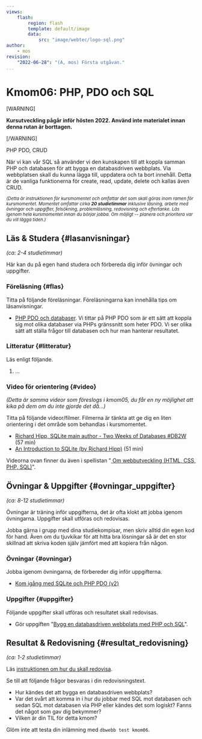 ```yaml
---
views:
    flash:
        region: flash
        template: default/image
        data:
            src: "image/webtec/logo-sql.png"
author:
    - mos
revision:
    "2022-06-28": "(A, mos) Första utgåvan."
...
```

Kmom06: PHP, PDO och SQL
==================================

[WARNING]

**Kursutveckling pågår inför hösten 2022. Använd inte materialet innan denna rutan är borttagen.**

[/WARNING]

PHP PDO, CRUD

När vi kan vår SQL så använder vi den kunskapen till att koppla samman PHP och databasen för att bygga en databasdriven webbplats. Via webbplatsen skall du kunna lägga till, uppdatera och ta bort innehåll. Detta är de vanliga funktionerna för create, read, update, delete och kallas även CRUD.



<small><i>(Detta är instruktionen för kursmomentet och omfattar det som skall göras inom ramen för kursmomentet. Momentet omfattar cirka **20 studietimmar** inklusive läsning, arbete med övningar och uppgifter, felsökning, problemlösning, redovisning och eftertanke. Läs igenom hela kursmomentet innan du börjar jobba. Om möjligt -- planera och prioritera var du vill lägga tiden.)</i></small>

<!--stop-->


Läs & Studera  {#lasanvisningar}
---------------------------------

*(ca: 2-4 studietimmar)*

Här kan du på egen hand studera och förbereda dig inför övningar och uppgifter.



### Föreläsning {#flas}

Titta på följande föreläsningar. Föreläsningarna kan innehålla tips om läsanvisningar.

* [PHP PDO och databaser](./../forelasning/php-pdo-och-databaser). Vi tittar på PHP PDO som är ett sätt att koppla sig mot olika databaser via PHPs gränssnitt som heter PDO. Vi ser olika sätt att ställa frågor till databasen och hur man hanterar resultatet.

<!--
* <s>[Databasdriven webbplats med CRUD](./../forelasning/webbplats-med-crud)</s> utgår.
-->



### Litteratur  {#litteratur}

Läs enligt följande.

1. ...


<!--
### W3Schools SQL {#w3sphp}

Webbplatsen W3Schools har en guide som är lättilgänglig när man vill komma igång med grunderna i SQL.

1. [SQL Tutorial](https://www.w3schools.com/sql/)
1. [PHP MySQL Database](https://www.w3schools.com/php/php_mysql_intro.asp). Även om guiden handlar om MySQL så är det samma interface i PHP, PHP PDO, och det används även till SQLite.


### PHP {#php}

Följande delar är relevanta för PHP.

1. [PHP Data Objects (PDO)](http://php.net/manual/en/intro.pdo.php). Kika översiktligt på det. Det handlar om ett gemensamt gränssnitt för att koppla sig mot flera olika databaser.
-->



### Video för orientering {#video}

_(Detta är samma videor som föreslogs i kmom05, du får en ny möjlighet att kika på dem om du inte gjorde det då...)_

Titta på följande videor/filmer. Filmerna är tänkta att ge dig en liten orientering i det område som behandlas i kursmomentet.

* [Richard Hipp, SQLite main author - Two Weeks of Databases #DB2W](https://www.youtube.com/watch?v=2eaQzahCeh4) (57 min)
* [An Introduction to SQLite (by Richard Hipp)](https://www.youtube.com/watch?v=giAMt8Tj-84) (51 min)

Videorna ovan finner du även i spellistan "[ Om webbutveckling (HTML, CSS, PHP, SQL)](https://www.youtube.com/playlist?list=PLKtP9l5q3ce-Qp6DTS_2s6q-Br66ufoWc)".



Övningar & Uppgifter  {#ovningar_uppgifter}
-------------------------------------------

*(ca: 8-12 studietimmar)*

Övningar är träning inför uppgifterna, det är ofta klokt att jobba igenom övningarna. Uppgifter skall utföras och redovisas.

Jobba gärna i grupp med dina studiekompisar, men skriv alltid din egen kod för hand. Även om du tjuvkikar för att hitta bra lösningar så är det en stor skillnad att skriva koden själv jämfört med att kopiera från någon.



### Övningar {#ovningar}

Jobba igenom övningarna, de förbereder dig inför uppgifterna.

* [Kom igång med SQLite och PHP PDO (v2)](kunskap/kom-igang-med-sqlite-och-php-pdo-v2)

<!--
* I lektionen "[Bygg en databasdriven webbplats med PHP och SQL](./../forelasning/bygg-en-databasdriven-webbplats-med-php-och-sql)" får du hjälp att komma igång med uppgiften. Lektionen spelas in.
-->



### Uppgifter {#uppgifter}

Följande uppgifter skall utföras och resultatet skall redovisas.

* Gör uppgiften "[Bygg en databasdriven webbplats med PHP och SQL](uppgift/bygg-en-databasdriven-webbplats-med-php-och-sql)".

<!--
Byt uppgift, kalender ish? med GET

Lägg till notiser till kalendern (CRUD)

Reset

Extrauppgift inloggning, skapa användare?

1. Lägg till en inloggning på din mesida och styr så att man måste vara inloggad för att kunna redigera (lägga till, uppdatera, radera) i databasen. Kursrepot innehåller ett exempel på login i `example/login` som du kan utgå ifrån. Använd doe:doe och admin:admin som användare och lösenord.

-->



Resultat & Redovisning  {#resultat_redovisning}
-----------------------------------------------

*(ca: 1-2 studietimmar)*

Läs [instruktionen om hur du skall redovisa](./../redovisa).

Se till att följande frågor besvaras i din redovisningstext.

* Hur kändes det att bygga en databasdriven webbplats?
* Var det svårt att komma in i hur du jobbar med SQL mot databasen och sedan SQL mot databasen via PHP eller kändes det som logiskt? Fanns det något som gav dig bekymmer?
* Vilken är din TIL för detta kmom?

Glöm inte att testa din inlämning med `dbwebb test kmom06`.
